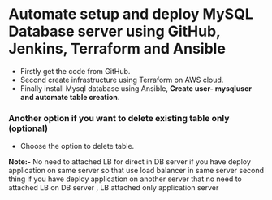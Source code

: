 # Automate setup and deploy MySQL Database server using GitHub, Jenkins, Terraform and Ansible

* Firstly get the code from GitHub.
* Second create infrastructure using Terraform on AWS cloud.
* Finally install Mysql database using Ansible, **Create user- mysqluser and automate table creation**.

### Another option if you want to delete existing table only (optional)
* Choose the option to delete table.


**Note:-** No need to attached LB for direct in DB server if you have deploy application on same server so that use load balancer in same server second thing if you have deploy application on another server that no need to attached LB on DB server , LB attached only application server
